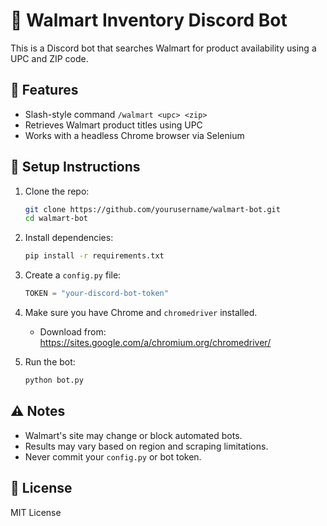 # 🛒 Walmart Inventory Discord Bot

This is a Discord bot that searches Walmart for product availability using a UPC and ZIP code.

## 🔧 Features

- Slash-style command `/walmart <upc> <zip>`
- Retrieves Walmart product titles using UPC
- Works with a headless Chrome browser via Selenium

## 🚀 Setup Instructions

1. Clone the repo:
    ```bash
    git clone https://github.com/yourusername/walmart-bot.git
    cd walmart-bot
    ```

2. Install dependencies:
    ```bash
    pip install -r requirements.txt
    ```

3. Create a `config.py` file:
    ```python
    TOKEN = "your-discord-bot-token"
    ```

4. Make sure you have Chrome and `chromedriver` installed.
   - Download from: https://sites.google.com/a/chromium.org/chromedriver/

5. Run the bot:
    ```bash
    python bot.py
    ```

## ⚠️ Notes

- Walmart's site may change or block automated bots.
- Results may vary based on region and scraping limitations.
- Never commit your `config.py` or bot token.

## 📄 License

MIT License